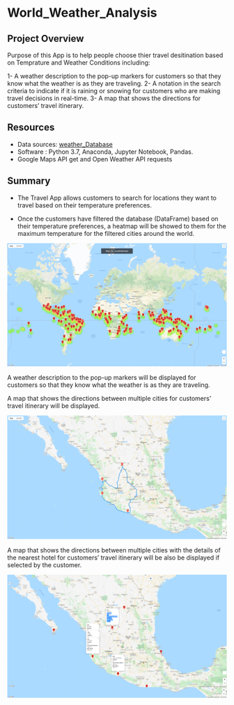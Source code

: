 # World_Weather_Analysis

## Project Overview

Purpose of this App is to help people choose thier travel desitination based on Temprature and Weather Conditions including:

1- A weather description to the pop-up markers for customers so that they know what the weather is as they are traveling.
2- A notation in the search criteria to indicate if it is raining or snowing for customers who are making travel decisions in real-time.
3- A map that shows the directions for customers’ travel itinerary.

## Resources

- Data sources: [weather_Database](/weather_Database/WeatherPy_Database.csv)
- Software : Python 3.7, Anaconda, Jupyter Notebook, Pandas.
- Google Maps API get and Open Weather API requests

## Summary 

- The Travel App allows customers to search for locations they want to travel based on their temperature preferences.

- Once the customers have filtered the database (DataFrame) based on their temperature preferences, a heatmap will be showed to them for the maximum temperature for the filtered cities around the world.

![Vacation_search](/Vacation_search/WeatherPy_vacation_map.png)

A weather description to the pop-up markers will be displayed for customers so that they know what the weather is as they are traveling.

A map that shows the directions between multiple cities for customers’ travel itinerary will be displayed.

![Vacation_Itinerary](/Vacation_Itinerary/WeatherPy_travel_map.png)

A map that shows the directions between multiple cities with the details of the nearest hotel for customers’ travel itinerary will be also be displayed if selected by the customer.

![WeatherPy_travel_map_markers](/Vacation_Itinerary/WeatherPy_travel_map_markers.png)
